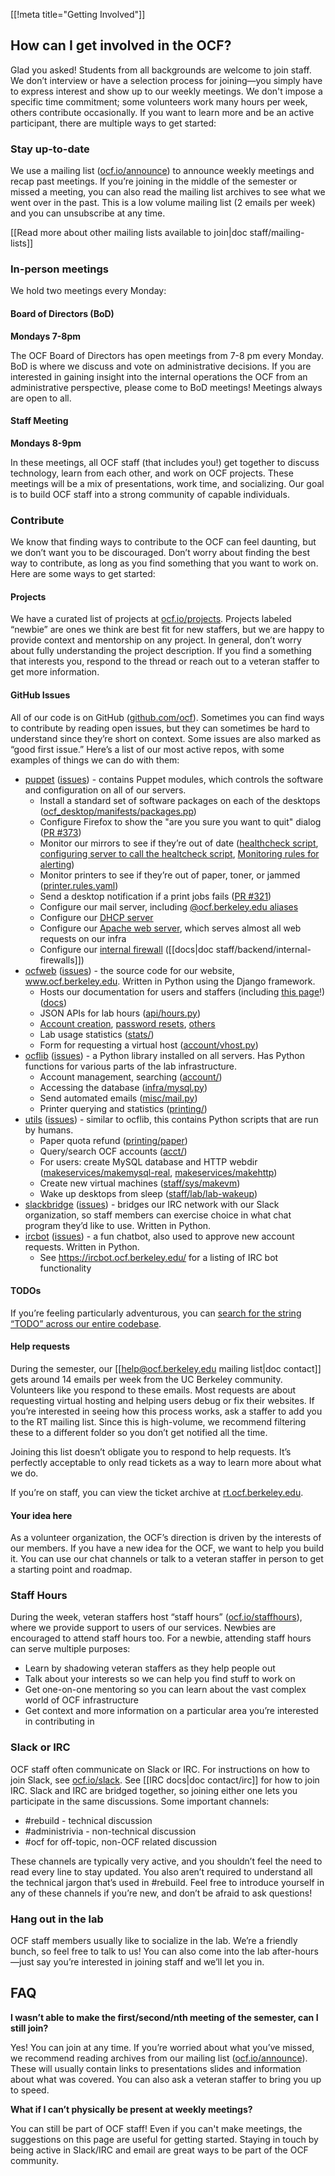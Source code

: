 ﻿[[!meta title="Getting Involved"]]

## How can I get involved in the OCF?

Glad you asked! Students from all backgrounds are welcome to join staff. We
don’t interview or have a selection process for joining—you simply have to
express interest and show up to our weekly meetings. We don't impose a specific
time commitment; some volunteers work many hours per week, others contribute
occasionally. If you want to learn more and be an active participant, there are
multiple ways to get started:

### Stay up-to-date

We use a mailing list ([ocf.io/announce][announce]) to announce weekly meetings
and recap past meetings. If you’re joining in the middle of the semester or
missed a meeting, you can also read the mailing list archives to see what we
went over in the past. This is a low volume mailing list (2 emails per week)
and you can unsubscribe at any time.

[[Read more about other mailing lists available to join|doc
staff/mailing-lists]]

### In-person meetings

We hold two meetings every Monday:

#### Board of Directors (BoD)

**Mondays 7-8pm**

The OCF Board of Directors has open meetings from 7-8 pm every Monday. BoD is
where we discuss and vote on administrative decisions. If you are interested in
gaining insight into the internal operations the OCF from an administrative
perspective, please come to BoD meetings! Meetings always are open to all.

#### Staff Meeting

**Mondays 8-9pm**

In these meetings, all OCF staff (that includes you!) get together to discuss
technology, learn from each other, and work on OCF projects. These meetings will
be a mix of presentations, work time, and socializing. Our goal is to build OCF
staff into a strong community of capable individuals.

### Contribute

We know that finding ways to contribute to the OCF can feel daunting, but we
don’t want you to be discouraged. Don’t worry about finding the best way to
contribute, as long as you find something that you want to work on. Here are
some ways to get started:

#### Projects

We have a curated list of projects at [ocf.io/projects][projects]. Projects
labeled “newbie” are ones we think are best fit for new staffers, but we are
happy to provide context and mentorship on any project. In general, don’t worry
about fully understanding the project description. If you find a something that
interests you, respond to the thread or reach out to a veteran staffer to get
more information.

#### GitHub Issues

All of our code is on GitHub ([github.com/ocf][ocf-github]). Sometimes you can find ways to
contribute by reading open issues, but they can sometimes be hard to understand
since they’re short on context. Some issues are also marked as “good first
issue.” Here’s a list of our most active repos, with some examples of things we
can do with them:

* [puppet][puppet] ([issues][puppet/issues]) - contains Puppet modules, which
  controls the software and configuration on all of our servers.
   * Install a standard set of software packages on each of the desktops
     ([ocf_desktop/manifests/packages.pp][puppet-desktop-packages])
   * Configure Firefox to show the "are you sure you want to quit" dialog
     ([PR #373][puppet-373])
   * Monitor our mirrors to see if they’re out of date
     ([healthcheck script][mirror-healthcheck],
     [configuring server to call the healtcheck
     script][mirror-healthcheck-puppet],
     [Monitoring rules for alerting][prometheus-mirror])
   * Monitor printers to see if they’re out of paper, toner, or jammed
     ([printer.rules.yaml][prometheus-printer])
   * Send a desktop notification if a print jobs fails ([PR #321][puppet-321])
   * Configure our mail server, including
     [@ocf.berkeley.edu aliases][puppet-aliases]
   * Configure our [DHCP server][puppet-dhcp]
   * Configure our [Apache web server][puppet-www], which serves almost all
     web requests on our infra
   * Configure our [internal firewall][puppet-firewall]
     ([[docs|doc staff/backend/internal-firewalls]])
* [ocfweb][ocfweb] ([issues][ocfweb/issues]) - the source code for our website,
  www.ocf.berkeley.edu. Written in Python using the Django framework.
   * Hosts our documentation for users and staffers (including
     [this page][getinvolved-src]!) ([docs][docs-src])
   * JSON APIs for lab hours ([api/hours.py][api-hours])
   * [Account creation][account-register], [password resets][account-chpass],
     [others][account]
   * Lab usage statistics ([stats/][ocfweb-stats])
   * Form for requesting a virtual host ([account/vhost.py][ocfweb-vhost])
* [ocflib][ocflib] ([issues][ocflib/issues]) - a Python library installed on all
  servers. Has Python functions for various parts of the lab infrastructure.
   * Account management, searching ([account/][ocflib-account])
   * Accessing the database ([infra/mysql.py][ocflib-mysql])
   * Send automated emails ([misc/mail.py][ocflib-mail])
   * Printer querying and statistics ([printing/][ocflib-printing])
* [utils][utils] ([issues][utils/issues]) - similar to ocflib, this contains
  Python scripts that are run by humans.
   * Paper quota refund ([printing/paper][utils-paper])
   * Query/search OCF accounts ([acct/][utils-acct])
   * For users: create MySQL database and HTTP webdir
     ([makeservices/makemysql-real][utils-makemysql-real],
     [makeservices/makehttp][utils-makehttp])
   * Create new virtual machines ([staff/sys/makevm][utils-makevm])
   * Wake up desktops from sleep ([staff/lab/lab-wakeup][utils-lab-wakeup])
* [slackbridge][slackbridge] ([issues][slackbridge/issues]) - bridges our IRC
  network with our Slack organization, so staff members can exercise choice in
  what chat program they’d like to use. Written in Python.
* [ircbot][ircbot] ([issues][ircbot/issues]) - a fun chatbot, also used to
  approve new account requests. Written in Python.
   * See https://ircbot.ocf.berkeley.edu/ for a listing of IRC bot functionality

#### TODOs

If you’re feeling particularly adventurous, you can [search for the string
“TODO” across our entire codebase][sourcegraph-todo].

#### Help requests

During the semester, our [[help@ocf.berkeley.edu mailing list|doc contact]]
gets around 14 emails per week from the UC Berkeley community. Volunteers like
you respond to these emails. Most requests are about requesting virtual hosting
and helping users debug or fix their websites. If you’re interested in seeing
how this process works, ask a staffer to add you to the RT mailing list. Since
this is high-volume, we recommend filtering these to a different folder so you
don’t get notified all the time.

Joining this list doesn’t obligate you to respond to help requests. It’s
perfectly acceptable to only read tickets as a way to learn more about what we
do.

If you’re on staff, you can view the ticket archive at [rt.ocf.berkeley.edu][rt].

#### Your idea here

As a volunteer organization, the OCF’s direction is driven by the interests of
our members. If you have a new idea for the OCF, we want to help you build it.
You can use our chat channels or talk to a veteran staffer in person to get a
starting point and roadmap.

### Staff Hours

During the week, veteran staffers host “staff hours”
([ocf.io/staffhours][staffhours]), where we provide support to users of our
services. Newbies are encouraged to attend staff hours too. For a newbie,
attending staff hours can serve multiple purposes:

   * Learn by shadowing veteran staffers as they help people out
   * Talk about your interests so we can help you find stuff to work on
   * Get one-on-one mentoring so you can learn about the vast complex world of
     OCF infrastructure
   * Get context and more information on a particular area you’re interested
     in contributing in

### Slack or IRC

OCF staff often communicate on Slack or IRC. For instructions on how to join
Slack, see [ocf.io/slack][slack]. See [[IRC docs|doc contact/irc]] for how to
join IRC. Slack and IRC are bridged together, so joining either one lets you
participate in the same discussions. Some important channels:

   * #rebuild - technical discussion
   * #administrivia - non-technical discussion
   * #ocf for off-topic, non-OCF related discussion

These channels are typically very active, and you shouldn’t feel the need to
read every line to stay updated. You also aren’t required to understand all the
technical jargon that’s used in #rebuild. Feel free to introduce yourself in
any of these channels if you’re new, and don’t be afraid to ask questions!

### Hang out in the lab

OCF staff members usually like to socialize in the lab. We’re a friendly bunch,
so feel free to talk to us! You can also come into the lab after-hours—just
say you’re interested in joining staff and we’ll let you in.

## FAQ

**I wasn’t able to make the first/second/nth meeting of the semester, can I
still join?**

Yes! You can join at any time. If you’re worried about what you’ve missed, we
recommend reading archives from our mailing list ([ocf.io/announce][announce]).
These will usually contain links to presentations slides and information about
what was covered. You can also ask a veteran staffer to bring you up to speed.

**What if I can’t physically be present at weekly meetings?**

You can still be part of OCF staff! Even if you can't make meetings, the
suggestions on this page are useful for getting started. Staying in touch
by being active in Slack/IRC and email are great ways to be part of the OCF
community.

[account-chpass]: https://github.com/ocf/ocfweb/blob/master/ocfweb/account/chpass.py
[account-register]: https://github.com/ocf/ocfweb/blob/master/ocfweb/account/register.py
[account]: https://github.com/ocf/ocfweb/tree/master/ocfweb/account
[announce]: https://ocf.io/announce
[api-hours]: https://github.com/ocf/ocfweb/blob/master/ocfweb/api/hours.py
[docs-src]: https://github.com/ocf/ocfweb/tree/master/ocfweb/docs/docs
[getinvolved-src]: https://github.com/ocf/ocfweb/blob/master/ocfweb/docs/docs/staff/getinvolved.md
[ircbot/issues]: https://github.com/ocf/ircbot/issues
[ircbot]: https://github.com/ocf/ircbot
[mirror-healthcheck-puppet]: ️https://github.com/ocf/puppet/blob/master/modules/ocf_mirrors/manifests/monitoring.pp
[mirror-healthcheck]: https://github.com/ocf/puppet/blob/master/modules/ocf_mirrors/files/healthcheck
[ocf-github]: https://github.com/ocf
[ocflib-account]: https://github.com/ocf/ocflib/tree/master/ocflib/account
[ocflib-mail]: https://github.com/ocf/ocflib/blob/master/ocflib/misc/mail.py
[ocflib-mysql]: https://github.com/ocf/ocflib/blob/master/ocflib/infra/mysql.py
[ocflib-printing]: https://github.com/ocf/ocflib/tree/master/ocflib/printing
[ocflib/issues]: https://github.com/ocf/ocflib/issues
[ocflib]: https://github.com/ocf/ocflib
[ocfweb-vhost]: https://github.com/ocf/ocfweb/blob/master/ocfweb/account/vhost.py
[ocfweb-stats]: https://github.com/ocf/ocfweb/tree/master/ocfweb/stats
[ocfweb/issues]: https://github.com/ocf/ocfweb/issues
[ocfweb]: https://github.com/ocf/ocfweb
[projects]: https://ocf.io/projects
[prometheus-mirror]: https://github.com/ocf/puppet/blob/master/modules/ocf_prometheus/files/rules.d/mirror.rules.yaml
[prometheus-printer]: https://github.com/ocf/puppet/blob/master/modules/ocf_prometheus/files/rules.d/printer.rules.yaml
[puppet-321]: https://github.com/ocf/puppet/pull/321
[puppet-373]: https://github.com/ocf/puppet/pull/373
[puppet-aliases]: https://github.com/ocf/puppet/blob/master/modules/ocf_mail/files/site_ocf/aliases
[puppet-desktop-packages]: https://github.com/ocf/puppet/blob/master/modules/ocf_desktop/manifests/packages.pp
[puppet-dhcp]: https://github.com/ocf/puppet/blob/master/modules/ocf_dhcp/manifests/init.pp
[puppet-firewall]: https://github.com/ocf/puppet/tree/master/modules/ocf/manifests/firewall
[puppet-www]: https://github.com/ocf/puppet/blob/master/modules/ocf_www/manifests/site/www.pp
[puppet/issues]: https://github.com/ocf/puppet/issues
[puppet]: https://github.com/ocf/puppet
[rt]: https://rt.ocf.berkeley.edu/
[slack]: https://ocf.io/slack
[slackbridge/issues]: https://github.com/ocf/slackbridge/issues
[slackbridge]: https://github.com/ocf/slackbridge
[sourcegraph-todo]: https://sourcegraph.ocf.berkeley.edu/search?q=TODO
[staffhours]: https://ocf.io/staffhours
[utils-acct]: https://github.com/ocf/utils/tree/master/acct
[utils-lab-wakeup]: https://github.com/ocf/utils/blob/master/staff/lab/lab-wakeup
[utils-makehttp]: https://github.com/ocf/utils/blob/master/makeservices/makehttp
[utils-makemysql-real]: https://github.com/ocf/utils/blob/master/makeservices/makemysql-real
[utils-makevm]: https://github.com/ocf/utils/blob/master/staff/sys/makevm
[utils-paper]: https://github.com/ocf/utils/blob/master/printing/paper
[utils/issues]: https://github.com/ocf/utils/issues
[utils]: https://github.com/ocf/utils
